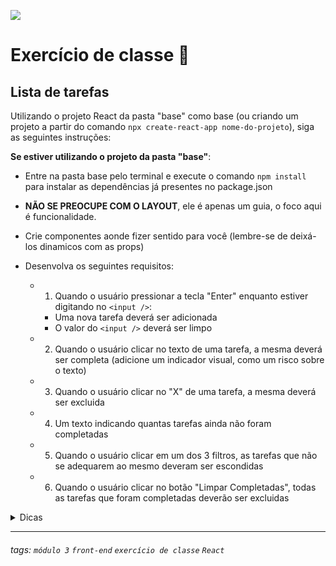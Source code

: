 ![](https://i.imgur.com/xG74tOh.png)

# Exercício de classe 🏫

## Lista de tarefas
Utilizando o projeto React da pasta "base" como base (ou criando um projeto a partir do comando `npx create-react-app nome-do-projeto`), siga as seguintes instruções:

**Se estiver utilizando o projeto da pasta "base"**:
- Entre na pasta base pelo terminal e execute o comando `npm install` para instalar as dependências já presentes no package.json

- **NÃO SE PREOCUPE COM O LAYOUT**, ele é apenas um guia, o foco aqui é funcionalidade.
- Crie componentes aonde fizer sentido para você (lembre-se de deixá-los dinamicos com as props)
- Desenvolva os seguintes requisitos:
  - 1. Quando o usuário pressionar a tecla "Enter" enquanto estiver digitando no `<input />`:
    - Uma nova tarefa deverá ser adicionada
    - O valor do `<input />` deverá ser limpo
  - 2. Quando o usuário clicar no texto de uma tarefa, a mesma deverá ser completa (adicione um indicador visual, como um risco sobre o texto)
  - 3. Quando o usuário clicar no "X" de uma tarefa, a mesma deverá ser excluida
  - 4. Um texto indicando quantas tarefas ainda não foram completadas
  - 5. Quando o usuário clicar em um dos 3 filtros, as tarefas que não se adequarem ao mesmo deveram ser escondidas
  - 6. Quando o usuário clicar no botão "Limpar Completadas", todas as tarefas que foram completadas deverão ser excluidas

<details>
  <summary>
    Dicas
  </summary>
  <ul>
    <li>
      4. e 5. Utilize do método <code>filter</code> para esconder as tarefas de acordo com o filtro e para pegar o número de tarefas que não foram completadas
    </li>
  </ul>
</details>

---

###### tags: `módulo 3` `front-end` `exercício de classe` `React`
